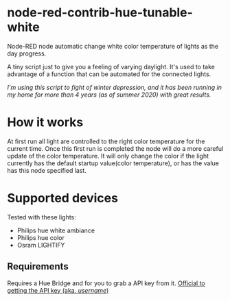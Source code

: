 # node-red-contrib-hue-tunable-white
Node-RED node automatic change white color temperature of lights as the day progress.

A tiny script just to give you a feeling of varying daylight. It's used to take advantage of a function that can be automated for the connected lights. 

*I'm using this script to fight of winter depression, and it has been running in my home for more than 4 years (as of summer 2020) with great results.*


# How it works
At first run all light are controlled to the right color temperature for the current time. Once this first run is completed the node will do a more careful update of the color temperature.
It will only change the color if the light currently has the default startup value(color temperature), or has the value has this node specified last.

# Supported devices
Tested with these lights:
* Philips hue white ambiance
* Philips hue color
* Osram LIGHTIFY


## Requirements
Requires a Hue Bridge and for you to grab a API key from it.
[Official to getting the API key (aka. *username*)](https://developers.meethue.com/develop/get-started-2/)
